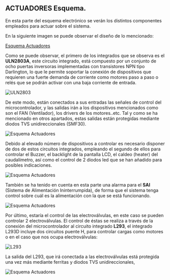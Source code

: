 ## ACTUADORES Esquema. ##

En esta parte del esquema electrónico se verán los distintos componentes empleados para actuar sobre el sistema.

En la siguiente imagen se puede observar el diseño de lo mencionado:

[Esquema Actuadores](https://gitlab.com/reespirator/reespirator2020/-/raw/master/images/arduino/actuadores_esquema.png "Actuadores") 

Como se puede observar, el primero de los integrados que se observa es el **ULN2803A**, este circuito integrado, está compuesto por un conjunto de ocho puertas inversoras implementadas con transistores NPN tipo Darlington, lo que le permite soportar la conexión de dispositivos que requieren una fuerte demanda de corriente como motores paso a paso o relés que se podrán activar con una baja corriente de entrada.

![ULN2803](https://upload.wikimedia.org/wikipedia/commons/a/a2/ULN2003A_Pin_Connection.PNG)

De este modo, están conectados a sus entradas las señales de control del microcontrolador, y las salidas irán a los dispositivos mencionados como son el FAN (Ventilador), los drivers de los motores..etc. Tal y como se ha mencionado en otros apartados, estas salidas están protegidas mediante diodos TVS unidireccionales (SMF30).

![Esquema Actuadores](https://gitlab.com/reespirator/reespirator2020/-/raw/master/images/arduino/actuadores_esquema1.png "Actuadores")
 
Debido al elevado número de dispositivos a controlar es necesario disponer de dos de estos circuitos integrados, empleando el segundo de ellos para controlar el Buzzer, el backlight de la pantalla LCD, el caldeo (heater) del caudalímetro, así como el control de 2 diodos led que se han añadido para posibles indicaciones.

![Esquema Actuadores](https://gitlab.com/reespirator/reespirator2020/-/raw/master/images/arduino/actuadores_esquema2.png "Actuadores")

También se ha tenido en cuenta en esta parte una alarma para el **SAI** (Sistema de Alimentación Ininterrumpida), de forma que el sistema tenga control sobre cuál es la alimentación con la que se está funcionando.

![Esquema Actuadores](https://gitlab.com/reespirator/reespirator2020/-/raw/master/images/arduino/actuadores_esquema3.png "Actuadores")

Por último, estaría el control de las electroválvulas, en este caso se pueden controlar 2 electroválvulas. El control de éstas se realiza a través de la conexión del microcontrolador al circuito integrado **L293**, el integrado L293D incluye dos circuitos puente H, para controlar cargas como motores o en el caso que nos ocupa electroválvulas:

![L293](https://upload.wikimedia.org/wikipedia/commons/7/77/H_bridge2.png)

La salida del L293, que irá conectada a las electroválvulas está protegida una vez más mediante ferritas y diodos TVS unidireccionales, 

![Esquema Actuadores](https://gitlab.com/reespirator/reespirator2020/-/raw/master/images/arduino/actuadores_esquema4.png "Actuadores")
